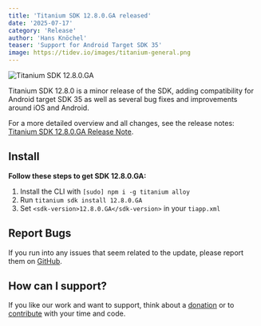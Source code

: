 ```yaml
---
title: 'Titanium SDK 12.8.0.GA released'
date: '2025-07-17'
category: 'Release'
author: 'Hans Knöchel'
teaser: 'Support for Android Target SDK 35'
image: https://tidev.io/images/titanium-general.png
---
```


![Titanium SDK 12.8.0.GA](/images/titanium-general.png)

Titanium SDK 12.8.0 is a minor release of the SDK, adding compatibility for Android target SDK 35 as well as several bug fixes
and improvements around iOS and Android.

For a more detailed overview and all changes, see the release notes: [Titanium SDK 12.8.0.GA Release Note](https://titaniumsdk.com/guide/Titanium_SDK/Titanium_SDK_Release_Notes/Titanium_SDK_Release_Notes_12.x/Titanium_SDK_12.8.0.GA_Release_Note.html).

## Install

**Follow these steps to get SDK 12.8.0.GA:**

1. Install the CLI with `[sudo] npm i -g titanium alloy`
2. Run `titanium sdk install 12.8.0.GA`
3. Set `<sdk-version>12.8.0.GA</sdk-version>` in your `tiapp.xml`

## Report Bugs

If you run into any issues that seem related to the update, please report them on [GitHub](https://github.com/tidev/titanium-sdk/issues).

## How can I support?

If you like our work and want to support, think about a [donation](/donate) or to [contribute](/contribute) with your time and code.
